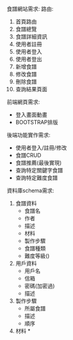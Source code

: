 食譜網站需求:
路由:
1. 首頁路由
2. 食譜總覽
3. 食譜詳細資訊
4. 使用者註冊
5. 使用者登入
6. 使用者登出
7. 新增食譜
8. 修改食譜
9. 刪除食譜
10. 查詢結果頁面

前端網頁需求:
* 登入畫面動畫
* BOOTSTRAP排版

後端功能實作需求:
* 使用者登入/註冊/修改
* 食譜CRUD
* 食譜推薦(最後實現)
* 查詢特定關鍵字食譜
* 查詢特定難度食譜

資料庫schema需求:
1. 食譜資料
    * 食譜名
    * 作者
    * 描述
    * 材料
    * 製作步驟
    * 食譜種類
    * 難度等級()
2. 用戶資料
    * 用戶名
    * 信箱
    * 密碼(加密過)
    * 描述
3. 製作步驟
    * 所屬食譜
    * 描述
    * 順序
4. 材料
    * 